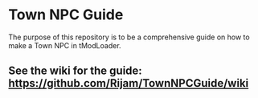 # Town NPC Guide

The purpose of this repository is to be a comprehensive guide on how to make a Town NPC in tModLoader.

## See the wiki for the guide: https://github.com/Rijam/TownNPCGuide/wiki

